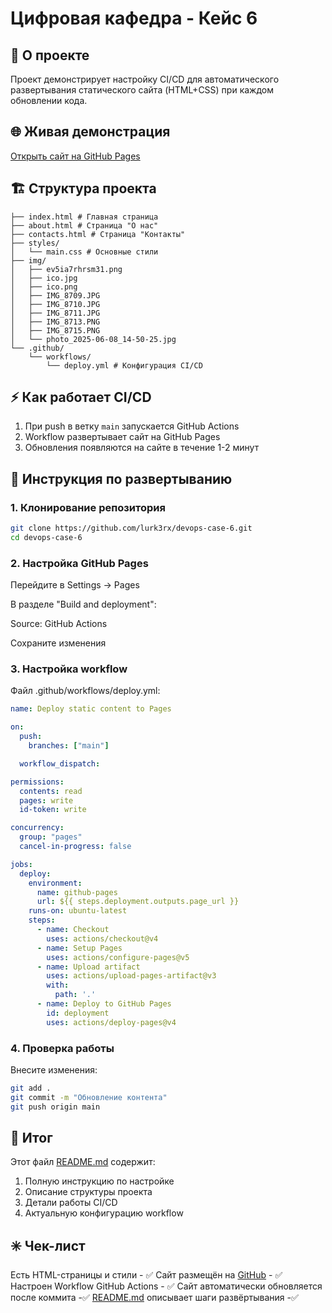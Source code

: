 # Цифровая кафедра - Кейс 6


## 📌 О проекте
Проект демонстрирует настройку CI/CD для автоматического развертывания статического сайта (HTML+CSS) при каждом обновлении кода.

## 🌐 Живая демонстрация

[Открыть сайт на GitHub Pages](https://lurk3rx.github.io/devops-case-6/index.html)

## 🏗 Структура проекта
```
├── index.html # Главная страница
├── about.html # Страница "О нас"
├── contacts.html # Страница "Контакты"
├── styles/
│   └── main.css # Основные стили
├── img/
│   ├── ev5ia7rhrsm31.png
│   ├── ico.jpg
│   ├── ico.png
│   ├── IMG_8709.JPG
│   ├── IMG_8710.JPG
│   ├── IMG_8711.JPG
│   ├── IMG_8713.PNG
│   ├── IMG_8715.PNG
│   └── photo_2025-06-08_14-50-25.jpg
└── .github/
    └── workflows/
        └── deploy.yml # Конфигурация CI/CD
```

## ⚡ Как работает CI/CD
1. При push в ветку `main` запускается GitHub Actions
2. Workflow развертывает сайт на GitHub Pages
3. Обновления появляются на сайте в течение 1-2 минут

## 🚀 Инструкция по развертыванию

### 1. Клонирование репозитория
```bash
git clone https://github.com/lurk3rx/devops-case-6.git
cd devops-case-6
```
### 2. Настройка GitHub Pages
Перейдите в Settings → Pages

В разделе "Build and deployment":

Source: GitHub Actions

Сохраните изменения

### 3. Настройка workflow
Файл .github/workflows/deploy.yml:

```yml
name: Deploy static content to Pages

on:
  push:
    branches: ["main"]

  workflow_dispatch:

permissions:
  contents: read
  pages: write
  id-token: write

concurrency:
  group: "pages"
  cancel-in-progress: false

jobs:
  deploy:
    environment:
      name: github-pages
      url: ${{ steps.deployment.outputs.page_url }}
    runs-on: ubuntu-latest
    steps:
      - name: Checkout
        uses: actions/checkout@v4
      - name: Setup Pages
        uses: actions/configure-pages@v5
      - name: Upload artifact
        uses: actions/upload-pages-artifact@v3
        with:
          path: '.'
      - name: Deploy to GitHub Pages
        id: deployment
        uses: actions/deploy-pages@v4
```

### 4. Проверка работы
Внесите изменения:

```bash
git add .
git commit -m "Обновление контента"
git push origin main
```

## 👑 Итог
Этот файл [README.md](https://github.com/lurk3rx/devops-case-6/blob/main/README.md) содержит:
1. Полную инструкцию по настройке
2. Описание структуры проекта
3. Детали работы CI/CD
4. Актуальную конфигурацию workflow

## ✳️ Чек-лист
Есть HTML-страницы и стили - ✅
Сайт размещён на [GitHub](https://github.com/lurk3rx/devops-case-6) - ✅
Настроен Workflow GitHub Actions - ✅
Сайт автоматически обновляется после коммита -✅
[README.md](https://github.com/lurk3rx/devops-case-6/blob/main/README.md) описывает шаги развёртывания -✅
